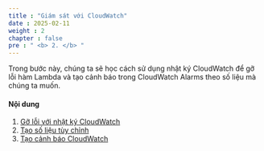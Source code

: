 ```yaml
---
title : "Giám sát với CloudWatch"
date : 2025-02-11
weight : 2
chapter : false
pre : " <b> 2. </b> "
---
```


Trong bước này, chúng ta sẽ học cách sử dụng nhật ký CloudWatch để gỡ lỗi hàm Lambda và tạo cảnh báo trong CloudWatch Alarms theo số liệu mà chúng ta muốn.

#### Nội dung

1. [Gỡ lỗi với nhật ký CloudWatch](2-1-cloudwatch-log/)
2. [Tạo số liệu tùy chỉnh](2-2-cloudwatch-metric/)
3. [Tạo cảnh báo CloudWatch](2-3-cloudwatch-alarm/)
